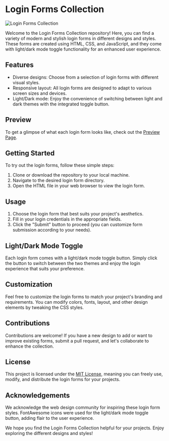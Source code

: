 # Login Forms Collection

![Login Forms Collection](login-forms-collection.png)

Welcome to the Login Forms Collection repository! Here, you can find a variety of modern and stylish login forms in different designs and styles. These forms are created using HTML, CSS, and JavaScript, and they come with light/dark mode toggle functionality for an enhanced user experience.

## Features

- Diverse designs: Choose from a selection of login forms with different visual styles.
- Responsive layout: All login forms are designed to adapt to various screen sizes and devices.
- Light/Dark mode: Enjoy the convenience of switching between light and dark themes with the integrated toggle button.

## Preview

To get a glimpse of what each login form looks like, check out the [Preview Page](preview.md).

## Getting Started

To try out the login forms, follow these simple steps:

1. Clone or download the repository to your local machine.
2. Navigate to the desired login form directory.
3. Open the HTML file in your web browser to view the login form.

## Usage

1. Choose the login form that best suits your project's aesthetics.
2. Fill in your login credentials in the appropriate fields.
3. Click the "Submit" button to proceed (you can customize form submission according to your needs).

## Light/Dark Mode Toggle

Each login form comes with a light/dark mode toggle button. Simply click the button to switch between the two themes and enjoy the login experience that suits your preference.

## Customization

Feel free to customize the login forms to match your project's branding and requirements. You can modify colors, fonts, layout, and other design elements by tweaking the CSS styles.

## Contributions

Contributions are welcome! If you have a new design to add or want to improve existing forms, submit a pull request, and let's collaborate to enhance the collection.

## License

This project is licensed under the [MIT License](LICENSE), meaning you can freely use, modify, and distribute the login forms for your projects.

## Acknowledgements

We acknowledge the web design community for inspiring these login form styles. FontAwesome icons were used for the light/dark mode toggle button, adding flair to the user experience.

We hope you find the Login Forms Collection helpful for your projects. Enjoy exploring the different designs and styles!
